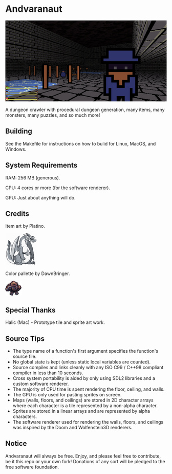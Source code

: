 # Andvaranaut
![](art/screenshots/2018-02-17-143059_600x300_scrot.png)

A dungeon crawler with procedural dungeon generation, many items, many monsters, many puzzles, and so much more!

## Building
See the Makefile for instructions on how to bulid for Linux, MacOS, and Windows.

## System Requirements
RAM: 256 MB (generous).

CPU: 4 cores or more (for the software renderer).

GPU: Just about anything will do.

## Credits
Item art by Platino.

![](art/screenshots/platino.png)

Color pallette by DawnBringer.

![](art/screenshots/bigfoot_v3.png)

## Special Thanks
Halic (Mac) - Prototype tile and sprite art work.

## Source Tips
* The type name of a function's first argument specifies the function's source file.
* No global state is kept (unless static local variables are counted).
* Source compiles and links cleanly with any ISO C99 / C++98 compliant compiler in less than 10 seconds.
* Cross system portability is aided by only using SDL2 libraries and a custom software renderer.
* The majority of CPU time is spent rendering the floor, ceiling, and walls.
* The GPU is only used for pasting sprites on screen.
* Maps (walls, floors, and ceilings) are stored in 2D character arrays where each character is a tile represented by a non-alpha character.
* Sprites are stored in a linear arrays and are represented by alpha characters.
* The software renderer used for rendering the walls, floors, and ceilings was inspired by the Doom and Wolfenstein3D renderers.

## Notice
Andvaranaut will always be free. Enjoy, and please feel free to contribute, be it this repo or your own fork!
Donations of any sort will be pledged to the free software foundation.
